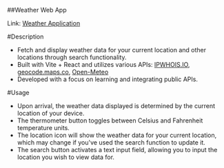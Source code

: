 ##Weather Web App

Link: <a href="https://klupka.github.io/WeatherWebApp/">Weather Application</a>

#Description
- Fetch and display weather data for your current location and other locations through search functionality.
- Built with Vite + React and utilizes various APIs: <a href="https://ipwhois.io/">IPWHOIS.IO</a>, <a href="https://geocode.maps.co/">geocode.maps.co</a>, <a href="https://open-meteo.com/">Open-Meteo</a>
- Developed with a focus on learning and integrating public APIs.

#Usage
- Upon arrival, the weather data displayed is determined by the current location of your device.
- The thermometer button toggles between Celsius and Fahrenheit temperature units.
- The location icon will show the weather data for your current location, which may change if you've used the search function to update it.
- The search button activates a text input field, allowing you to input the location you wish to view data for.
